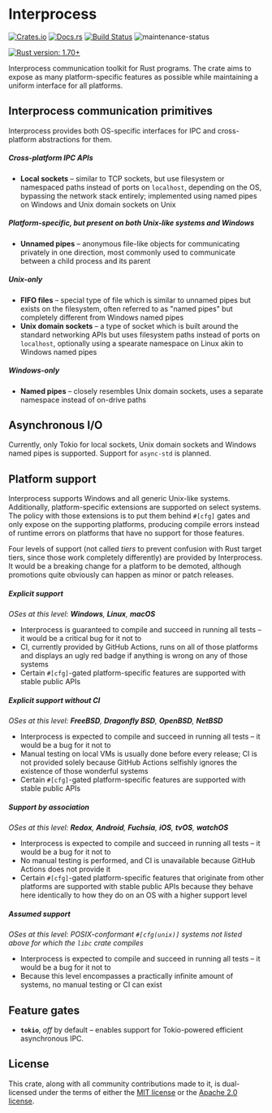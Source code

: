 # Interprocess
[![Crates.io](https://img.shields.io/crates/v/interprocess)](https://crates.io/crates/interprocess "Interprocess on Crates.io")
[![Docs.rs](https://img.shields.io/badge/documentation-docs.rs-informational)](https://docs.rs/interprocess "interprocess on Docs.rs")
[![Build Status](https://github.com/kotauskas/interprocess/workflows/Checks%20and%20tests/badge.svg)](https://github.com/kotauskas/interprocess/actions "GitHub Actions page for Interprocess")
![maintenance-status](https://img.shields.io/badge/maintenance-actively%20developed-brightgreen)

[![Rust version: 1.70+](https://img.shields.io/badge/rust%20version-1.70+-orange)][blogpost]

Interprocess communication toolkit for Rust programs. The crate aims to expose as many platform-specific features as
possible while maintaining a uniform interface for all platforms.

## Interprocess communication primitives
Interprocess provides both OS-specific interfaces for IPC and cross-platform abstractions for them.

##### Cross-platform IPC APIs
- **Local sockets** – similar to TCP sockets, but use filesystem or namespaced paths instead of ports on
`localhost`, depending on the OS, bypassing the network stack entirely; implemented using named pipes on Windows and
Unix domain sockets on Unix

##### Platform-specific, but present on both Unix-like systems and Windows
- **Unnamed pipes** – anonymous file-like objects for communicating privately in one direction, most commonly used
to communicate between a child process and its parent

##### Unix-only
- **FIFO files** – special type of file which is similar to unnamed pipes but exists on the filesystem, often
referred to as "named pipes" but completely different from Windows named pipes
- **Unix domain sockets** – a type of socket which is built around the standard networking APIs but uses filesystem
paths instead of ports on `localhost`, optionally using a spearate namespace on Linux akin to Windows named pipes

##### Windows-only
- **Named pipes** – closely resembles Unix domain sockets, uses a separate namespace instead of on-drive paths

## Asynchronous I/O
Currently, only Tokio for local sockets, Unix domain sockets and Windows named pipes is supported. Support for
`async-std` is planned.

## Platform support
Interprocess supports Windows and all generic Unix-like systems. Additionally, platform-specific extensions are
supported on select systems. The policy with those extensions is to put them behind `#[cfg]` gates and only expose
on the supporting platforms, producing compile errors instead of runtime errors on platforms that have no support
for those features.

Four levels of support (not called *tiers* to prevent confusion with Rust target tiers, since those work completely
differently) are provided by Interprocess. It would be a breaking change for a platform to be demoted, although
promotions quite obviously can happen as minor or patch releases.

##### Explicit support
*OSes at this level: **Windows**, **Linux**, **macOS***

- Interprocess is guaranteed to compile and succeed in running all tests – it would be a critical bug for it not to
- CI, currently provided by GitHub Actions, runs on all of those platforms and displays an ugly red badge if
anything is wrong on any of those systems
- Certain `#[cfg]`-gated platform-specific features are supported with stable public APIs

##### Explicit support without CI
*OSes at this level: **FreeBSD**, **Dragonfly BSD**, **OpenBSD**, **NetBSD***

- Interprocess is expected to compile and succeed in running all tests – it would be a bug for it not to
- Manual testing on local VMs is usually done before every release; CI is not provided solely because GitHub Actions
selfishly ignores the existence of those wonderful systems
- Certain `#[cfg]`-gated platform-specific features are supported with stable public APIs

##### Support by association
*OSes at this level: **Redox**, **Android**, **Fuchsia**, **iOS**, **tvOS**, **watchOS***

- Interprocess is expected to compile and succeed in running all tests – it would be a bug for it not to
- No manual testing is performed, and CI is unavailable because GitHub Actions does not provide it
- Certain `#[cfg]`-gated platform-specific features that originate from other platforms are supported with stable
public APIs because they behave here identically to how they do on an OS with a higher support level

##### Assumed support
*OSes at this level: POSIX-conformant `#[cfg(unix)]` systems not listed above for which the `libc` crate compiles*

- Interprocess is expected to compile and succeed in running all tests – it would be a bug for it not to
- Because this level encompasses a practically infinite amount of systems, no manual testing or CI can exist

## Feature gates
- **`tokio`**, *off* by default – enables support for Tokio-powered efficient asynchronous IPC.

## License
This crate, along with all community contributions made to it, is dual-licensed under the terms of either the
[MIT license] or the [Apache 2.0 license].

[MIT license]: https://choosealicense.com/licenses/mit/
[Apache 2.0 license]: https://choosealicense.com/licenses/apache-2.0/
[blogpost]: https://blog.rust-lang.org/2023/06/01/Rust-1.70.0.html
